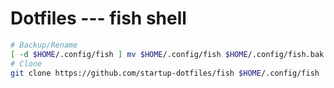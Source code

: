 # Dotfiles --- fish shell

```sh
# Backup/Rename
[ -d $HOME/.config/fish ] mv $HOME/.config/fish $HOME/.config/fish.bak
# Clone
git clone https://github.com/startup-dotfiles/fish $HOME/.config/fish
```
